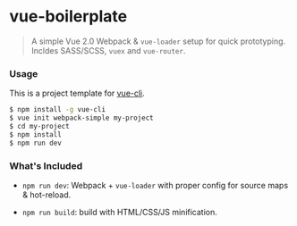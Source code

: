 # vue-boilerplate

> A simple Vue 2.0 Webpack & `vue-loader` setup for quick prototyping. Incldes SASS/SCSS, `vuex` and `vue-router`.

### Usage

This is a project template for [vue-cli](https://github.com/vuejs/vue-cli).

``` bash
$ npm install -g vue-cli
$ vue init webpack-simple my-project
$ cd my-project
$ npm install
$ npm run dev
```

### What's Included

- `npm run dev`: Webpack + `vue-loader` with proper config for source maps & hot-reload.

- `npm run build`: build with HTML/CSS/JS minification.
